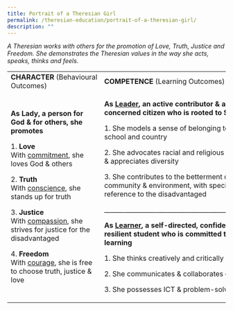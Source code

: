 ```yaml
---
title: Portrait of a Theresian Girl
permalink: /theresian-education/portrait-of-a-theresian-girl/
description: ""
---
```

<p><em>A Theresian works with others for the promotion of Love, Truth, Justice and Freedom. She demonstrates the Theresian values in the way she acts, speaks, thinks and feels.</em></p>
<table>
<tbody>
<tr>
<td style="width: 300px;">
<div><strong>CHARACTER&nbsp;</strong>(Behavioural Outcomes)</div>
</td>
<td style="width: 436.125px;">
<div><strong>COMPETENCE </strong>(Learning Outcomes)</div>
</td>
</tr>
<tr>
<td style="width: 300px;">
<p><strong>As Lady, a person for God &amp; for </strong><strong>others, she promotes</strong></p>
<p>1.&nbsp;<strong>Love<br /></strong>With&nbsp;<u>commitment</u>, she loves God &amp; others</p>
<p>2.&nbsp;<strong>Truth<br /></strong>With&nbsp;<u>conscience</u>, she stands up for truth</p>
<p>3.&nbsp;<strong>Justice<br /></strong>With&nbsp;<u>compassion</u>, she strives for justice for the disadvantaged</p>
<p>4.&nbsp;<strong>Freedom<br /></strong>With&nbsp;<u>courage</u>, she is free to choose truth, justice &amp; love</p>
</td>
<td style="width: 436.125px;">
<p><strong>As&nbsp;<u>Leader</u>, an active contributor &amp; a </strong><strong>concerned citizen who is rooted to Singapore</strong></p>
<p>1. She models a sense of belonging to class, school and country</p>
<p>2. She advocates racial and religious harmony &amp; appreciates diversity</p>
<p>3. She contributes to the betterment of community &amp; environment, with special reference to the disadvantaged&nbsp;</p>
<p>_________________________________________________</p>
<p><strong>As&nbsp;<u>Learner</u>, a self-directed, confident &amp; resilient </strong><strong>student who is committed to lifelong learning</strong></p>
<p>1. She thinks creatively and critically</p>
<p>2. She communicates &amp; collaborates effectively</p>
<p>3. She possesses ICT &amp; problem-solving skills</p>
</td>
</tr>
</tbody>
</table>